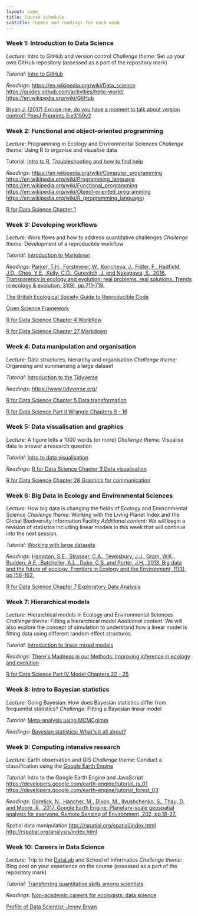```yaml
---
layout: page
title: Course schedule
subtitle: Themes and readings for each week
---
```


### Week 1: Introduction to Data Science
*Lecture:* Intro to GitHub and version control
*Challenge theme:* Set up your own GitHub repository (assessed as a part of the repository mark)

*Tutorial:* <a href="https://ourcodingclub.github.io/2017/02/27/git.html
" target="_blank">Intro to GitHub</a>

*Readings:*
<a href="https://en.wikipedia.org/wiki/Data_science" target="_blank">https://en.wikipedia.org/wiki/Data_science</a>
<a href="https://guides.github.com/activities/hello-world/" target="_blank">https://guides.github.com/activities/hello-world/</a>
<a href="https://en.wikipedia.org/wiki/GitHub" target ="_blank">https://en.wikipedia.org/wiki/GitHub</a>

<a href="https://doi.org/10.7287/peerj.preprints.3159v2" target="_blank">Bryan J. (2017) Excuse me, do you have a moment to talk about version control? PeerJ Preprints 5:e3159v2 </a>

### Week 2: Functional and object-oriented programming
*Lecture:* Programming in Ecology and Environmental Sciences
*Challenge theme:* Using R to organise and visualise data

Tutorial: <a href="https://ourcodingclub.github.io/2016/11/13/intro-to-r.html" target="_blank">Intro to R</a>, <a href="https://ourcodingclub.github.io/2016/11/15/troubleshooting.html" target="_blank">Troubleshooting and how to find help</a>

*Readings:*
<a href="https://en.wikipedia.org/wiki/Computer_programming" target="_blank">https://en.wikipedia.org/wiki/Computer_programming</a>
<a href="https://en.wikipedia.org/wiki/Programming_language" target="_blank">https://en.wikipedia.org/wiki/Programming_language</a>
<a href="https://en.wikipedia.org/wiki/Functional_programming" target="_blank">https://en.wikipedia.org/wiki/Functional_programming</a>
<a href="https://en.wikipedia.org/wiki/Object-oriented_programming" target="_blank">https://en.wikipedia.org/wiki/Object-oriented_programming</a>
<a href="https://en.wikipedia.org/wiki/R_(programming_language)" target="_blank">https://en.wikipedia.org/wiki/R_(programming_language)</a>

<a href="http://r4ds.had.co.nz/introduction.html" target="_blank">R for Data Science Chapter 1</a>

### Week 3: Developing workflows
*Lecture:* Work flows and how to address quantitative challenges
*Challenge theme:* Development of a reproducible workflow

*Tutorial:* <a href="https://ourcodingclub.github.io/2016/11/24/rmarkdown-1.html" target="_blank">Introduction to Markdown</a>

*Readings:*
<a href="https://www.sciencedirect.com/science/article/pii/S0169534716300957" target="_blank">Parker, T.H., Forstmeier, W., Koricheva, J., Fidler, F., Hadfield, J.D., Chee, Y.E., Kelly, C.D., Gurevitch, J. and Nakagawa, S., 2016. Transparency in ecology and evolution: real problems, real solutions. Trends in ecology & evolution, 31(9), pp.711-719.</a>

<a href="https://www.britishecologicalsociety.org/wp-content/uploads/2017/12/guide-to-reproducible-code.pdf" target="_blank"> The British Ecological Society Guide to Reproducible Code</a>

<a href="https://osf.io/" target="_blank">Open Science Framework</a>

<a href="http://r4ds.had.co.nz/workflow-basics.html" target="_blank">R for Data Science Chapter 4 Workflow</a>

<a href="http://r4ds.had.co.nz/r-markdown.html" target="_blank">R for Data Science Chapter 27 Markdown</a>

### Week 4: Data manipulation and organisation
*Lecture:* Data structures, hierarchy and organisation
*Challenge theme:* Organising and summarising a large dataset

*Tutorial:* <a href="https://ourcodingclub.github.io/2017/01/16/piping.html" target="_blank">Introduction to the Tidyverse</a>

*Readings:*
<a href="https://www.tidyverse.org/" target="_blank">https://www.tidyverse.org/</a>

<a href="http://r4ds.had.co.nz/transform.html" target="_blank">R for Data Science Chapter 5 Data transformation</a>

<a href="http://r4ds.had.co.nz/wrangle-intro.html" target="_blank">R for Data Science Part II Wrangle Chapters 9 - 16 </a>

### Week 5: Data visualisation and graphics
*Lecture:* A figure tells a 1000 words (or more)
*Challenge theme:* Visualise data to answer a research question

*Tutorial:* <a href="https://ourcodingclub.github.io/2017/01/29/datavis.html" target="_blank">Intro to data visualisation</a>

*Readings:*
<a href="http://r4ds.had.co.nz/data-visualisation.html" target="_blank">R for Data Science Chapter 3 Data visualisation</a>

<a href="http://r4ds.had.co.nz/graphics-for-communication.html" target = "_blank">R for Data Science Chapter 28 Graphics for communication</a>

### Week 6: Big Data in Ecology and Environmental Sciences
*Lecture:* How big data is changing the fields of Ecology and Environmental Science
*Challenge theme:* Working with the Living Planet Index and the Global Biodiversity Information Facility
*Additional content:* We will begin a revision of statistics including linear models in this week that will continue into the next session.

*Tutorial:* <a href="https://ourcodingclub.github.io/2017/03/20/seecc.html" target="_blank">Working with large datasets</a>

*Readings:*
<a href="http://onlinelibrary.wiley.com/doi/10.1890/120103/full" target="_blank">Hampton, S.E., Strasser, C.A., Tewksbury, J.J., Gram, W.K., Budden, A.E., Batcheller, A.L., Duke, C.S. and Porter, J.H., 2013. Big data and the future of ecology. Frontiers in Ecology and the Environment, 11(3), pp.156-162.</a>

<a href="http://r4ds.had.co.nz/exploratory-data-analysis.html" target="_blank">R for Data Science Chapter 7 Exploratory Data Analysis</a>

### Week 7: Hierarchical models
*Lecture:* Hierarchical models in Ecology and Environmental Sciences
*Challenge theme:* Fitting a hierarchical model
*Additional content:* We will also explore the concept of simulation to understand how a linear model is fitting data using different random effect structures.

*Tutorial:* <a href="https://ourcodingclub.github.io/2017/03/15/mixed-models.html" target="_blank">Introduction to linear mixed models</a>

*Readings:*
<a href="https://methodsblog.wordpress.com/2015/11/26/madness-in-our-methods/" target="_blank">There's Madness in our Methods: Improving inference in ecology and evolution</a>

<a href="http://r4ds.had.co.nz/model-basics.html" target="_blank">R for Data Science Part IV Model Chapters 22 - 25</a>

### Week 8: Intro to Bayesian statistics
*Lecture:* Going Bayesian: How does Bayesian statistics differ from frequentist statistics?
*Challenge:* Fitting a Bayesian linear model

*Tutorial:* <a href="https://ourcodingclub.github.io/2018/01/22/mcmcglmm.html" target="_blank">Meta-analysis using MCMCglmm</a>

*Readings:*
<a href="http://andrewgelman.com/2016/12/13/bayesian-statistics-whats/" target="_blank">Bayesian statistics: What's it all about?</a>

### Week 9: Computing intensive research
*Lecture:* Earth observation and GIS
*Challenge theme:* Conduct a classification using the <a href="https://earthengine.google.com/" target="_blank">Google Earth Engine</a>

*Tutorial:* Intro to the Google Earth Engine and JavaScript
<a href="https://developers.google.com/earth-engine/tutorial_js_01" target="_blank">https://developers.google.com/earth-engine/tutorial_js_01</a>
<a href="https://developers.google.com/earth-engine/tutorial_forest_03" target="_blank">https://developers.google.com/earth-engine/tutorial_forest_03</a>

*Readings:*
<a href="https://www.sciencedirect.com/science/article/pii/S0034425717302900" target="_blank">Gorelick, N., Hancher, M., Dixon, M., Ilyushchenko, S., Thau, D. and Moore, R., 2017. Google Earth Engine: Planetary-scale geospatial analysis for everyone. Remote Sensing of Environment, 202, pp.18-27.</a>

Spatial data manipulation
<a href="http://rspatial.org/spatial/index.html" target="_blank">http://rspatial.org/spatial/index.html</a>
<a href="http://rspatial.org/analysis/index.html" target="_blank">http://rspatial.org/analysis/index.html</a>

### Week 10: Careers in Data Science
*Lecture:* Trip to the <a href="https://www.thedatalab.com/" target="_blank">DataLab</a> and School of Informatics
*Challenge theme:* Blog post on your experience on the course (assessed as a part of the repository mark)

*Tutorial:* <a href="https://ourcodingclub.github.io/2017/11/23/tutorials.html" target="_blank">Transferring quantitative skills among scientists</a>

*Readings:*
<a href="https://dynamicecology.wordpress.com/2014/10/27/non-academic-careers-for-ecologists-data-science-guest-post/" target="_blank">Non-academic careers for ecologists: data science</a>

<a href="https://ropensci.org/blog/2017/12/08/rprofile-jenny-bryan/" target="_blank">Profile of Data Scientist: Jenny Bryan</a>
